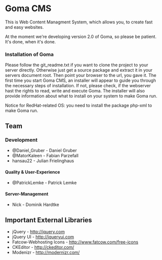 Goma CMS
========

This is Web Content Managment System, which allows you, to create fast and easy websites.

At the moment we're developing version 2.0 of Goma, so please be patient. It's done, when it's done.

### Installation of Goma

Please follow the git_readme.txt if you want to clone the project to your server directly.
Otherwise just get a source package and extract it in your servers document root.
Then point your browser to the url, you gave it.
The first time you start Goma CMS, an installer will appear to guide you through the
necessary steps of installation.
If not, please check, if the webserver hast the rights to read, write and execute Goma.
The installer will also provide information about what to install on your system to make Goma run.

Notice for RedHat-related OS:
you need to install the package php-xml to make Goma run.


Team
----

### Development
* @Daniel_Gruber - Daniel Gruber
* @MatorKaleen - Fabian Parzefall
* hansau22 - Julian Frielinghaus

#### Quality & User-Experience
* @PatrickLemke - Patrick Lemke

#### Server-Management
* Nick - Dominik Hardtke

Important External Libraries
------------------
* jQuery - http://jquery.com
* jQuery UI - http://jqueryui.com
* Fatcow-Webhosting Icons - http://www.fatcow.com/free-icons
* CKEditor - http://ckeditor.com/
* Modenizr - http://modernizr.com/
